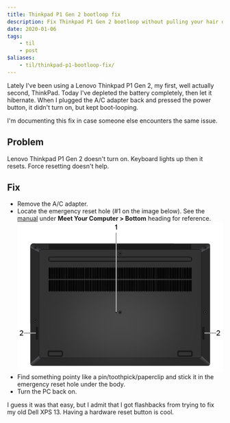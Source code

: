 ```yaml
---
title: Thinkpad P1 Gen 2 bootloop fix
description: Fix Thinkpad P1 Gen 2 bootloop without pulling your hair out.
date: 2020-01-06
tags: 
    - til
    - post
$aliases:
    - til/thinkpad-p1-bootloop-fix/
---
```




Lately I've been using a Lenovo Thinkpad P1 Gen 2, my first, well actually second, ThinkPad.
Today I've depleted the battery completely, then let it hibernate. 
When I plugged the A/C adapter back and pressed the power button, it didn't turn on,
but kept boot-looping. 

I'm documenting this fix in case someone else encounters the same issue.

## Problem
Lenovo Thinkpad P1 Gen 2 doesn't turn on. Keyboard lights up then it resets. Force resetting
 doesn't help.

## Fix
- Remove the A/C adapter.
- Locate the emergency reset hole (#1 on the image below). See the [manual][manual] under **Meet Your Computer > Bottom** heading for reference.  
  ![bottom view of Lenovo P1](p1_bottom.jpg)
- Find something pointy like a pin/toothpick/paperclip and stick it in the emergency reset hole under the body.
- Turn the PC back on.

I guess it was that easy, 
but I admit that I got flashbacks from trying to fix my old Dell XPS 13. 
Having a hardware reset button is cool. 


[manual]: https://pcsupport.lenovo.com/tr/en/products/laptops-and-netbooks/thinkpad-x-series-laptops/thinkpad-x1-extreme-gen-2/manuals/um922835
